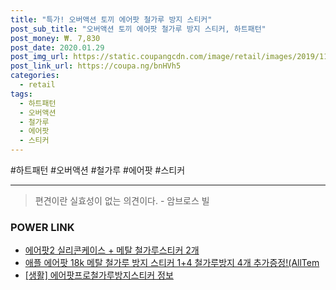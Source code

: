 ```yaml
--- 
title: "특가! 오버액션 토끼 에어팟 철가루 방지 스티커" 
post_sub_title: "오버액션 토끼 에어팟 철가루 방지 스티커, 하트패턴" 
post_money: ₩. 7,830 
post_date: 2020.01.29 
post_img_url: https://static.coupangcdn.com/image/retail/images/2019/11/25/11/8/70cb2dc8-eef1-4595-b8e7-d0d306aa64c4.jpg 
post_link_url: https://coupa.ng/bnHVh5 
categories: 
  - retail 
tags: 
  - 하트패턴 
  - 오버액션 
  - 철가루 
  - 에어팟 
  - 스티커 
--- 
```

  #하트패턴 #오버액션 #철가루 #에어팟 #스티커 
<hr> 

> 편견이란 실효성이 없는 의견이다. - 암브로스 빌 


### POWER LINK

* <a href="https://blog.naver.com/sakai111/221783400971" target="_blank">에어팟2 실리콘케이스 + 메탈 철가루스티커 2개</a>
* <a href="https://blog.naver.com/sakai111/221784360677" target="_blank">애플 에어팟 18k 메탈 철가루 방지 스티커 1+4 철가루방지 4개 추가증정!(AllTem</a>
* <a href="https://blog.naver.com/sakai111/221764582762" target="_blank"> [생활] 에어팟프로철가루방지스티커 정보 </a>
